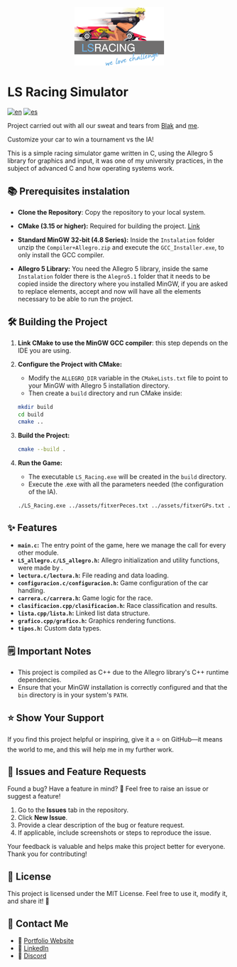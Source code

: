 <p align="center">
  <img src="assets/Logo_We_Love_Challenge.png" style="width: 40%;"/>
</p>

# LS Racing Simulator

[![en](https://img.shields.io/badge/lang-en-red.svg)](https://github.com/alejandrov44/LS_Racing/blob/master/README.md)
[![es](https://img.shields.io/badge/lang-es-yellow.svg)](https://github.com/alejandrov44/LS_Racing/blob/master/README.es.md)

Project carried out with all our sweat and tears from [Blak](https://github.com/blakjord) and [me](https://github.com/alejandrov44).

Customize your car to win a tournament vs the IA!

This is a simple racing simulator game written in C, using the Allegro 5 library for graphics and input, it was one of my university practices, in the subject of advanced C and how operating systems work.

## 📚 Prerequisites instalation

* **Clone the Repository**: Copy the repository to your local system.

* **CMake (3.15 or higher):** Required for building the project. [Link](https://cmake.org/download/)

* **Standard MinGW 32-bit (4.8 Series):** Inside the `Instalation` folder unzip the `Compiler+Allegro.zip` and execute the `GCC_Installer.exe`, to only install the GCC compiler.

* **Allegro 5 Library:** You need the Allegro 5 library, inside the same `Instalation` folder there is the `Alegro5.1` folder that it needs to be copied inside the directory where you installed MinGW, if you are asked to replace elements, accept and now will have all the elements necessary to be able to run the project.

## 🛠️ Building the Project

1.  **Link CMake to use the MinGW GCC compiler**: this step depends on the IDE you are using.

2.  **Configure the Project with CMake:**
    * Modify the `ALLEGRO_DIR` variable in the `CMakeLists.txt` file to point to your MinGW with Allegro 5 installation directory.
    * Then create a `build` directory and run CMake inside:
    ```bash
    mkdir build
    cd build
    cmake ..
    ```

3.  **Build the Project:**
    ```bash
    cmake --build .
    ```

4.  **Run the Game:**
    * The executable `LS_Racing.exe` will be created in the `build` directory.
    * Execute the .exe with all the parameters needed (the configuration of the IA).
    ```bash
    ./LS_Racing.exe ../assets/fitxerPeces.txt ../assets/fitxerGPs.txt ../assets/fitxerCorredors.bin ../assets/fitxerBase.bin
    ```

## ✨ Features

* **`main.c`:** The entry point of the game, here we manage the call for every other module.
* **`LS_allegro.c/LS_allegro.h`:** Allegro initialization and utility functions, were made by .
* **`lectura.c/lectura.h`:** File reading and data loading.
* **`configuracion.c/configuracion.h`:** Game configuration of the car handling.
* **`carrera.c/carrera.h`:** Game logic for the race.
* **`clasificacion.cpp/clasificacion.h`:** Race classification and results.
* **`lista.cpp/lista.h`:** Linked list data structure.
* **`grafico.cpp/grafico.h`:** Graphics rendering functions.
* **`tipos.h`:** Custom data types.

## 🗒️ Important Notes

* This project is compiled as C++ due to the Allegro library's C++ runtime dependencies.
* Ensure that your MinGW installation is correctly configured and that the `bin` directory is in your system's `PATH`.

## ⭐ Show Your Support

If you find this project helpful or inspiring, give it a ⭐ on GitHub—it means the world to me, and this will help me in my further work.

## 🐛 Issues and Feature Requests

Found a bug? Have a feature in mind? 🤔 Feel free to raise an issue or suggest a feature!

1. Go to the **Issues** tab in the repository.
2. Click **New Issue**.
3. Provide a clear description of the bug or feature request.
4. If applicable, include screenshots or steps to reproduce the issue.

Your feedback is valuable and helps make this project better for everyone. Thank you for contributing!

## 📜 License

This project is licensed under the MIT License. Feel free to use it, modify it, and share it! 🌈

## 📧 Contact Me

- 💼 [Portfolio Website](https://alejandrov44.github.io/portfolio/)
- 🔗 [LinkedIn](https://www.linkedin.com/in/alejandro-viana/)
- 📧 [Discord](https://discord.gg/yGMknyc9)
